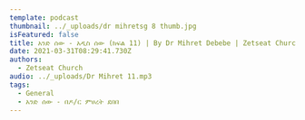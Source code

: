 ```yaml
---
template: podcast
thumbnail: ../_uploads/dr mihretsg 8 thumb.jpg
isFeatured: false
title: አንድ ሰው - አዲስ ሰው (ክፍል 11) | By Dr Mihret Debebe | Zetseat Church
date: 2021-03-31T08:29:41.730Z
authors:
  - Zetseat Church
audio: ../_uploads/Dr Mihret 11.mp3
tags:
  - General
  - አንድ ሰው - በዶ/ር ምሀረት ደበበ
---
```

